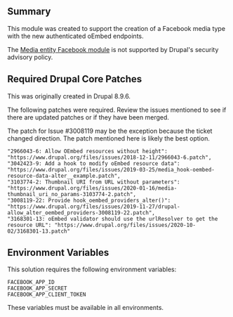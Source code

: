 ## Summary
This module was created to support the creation of a Facebook
media type with the new authenticated oEmbed endpoints.

The [Media entity Facebook module](https://www.drupal.org/project/media_entity_facebook) is not supported by Drupal's
security advisory policy.

## Required Drupal Core Patches
This was originally created in Drupal 8.9.6.

The following patches were required. Review the issues mentioned
to see if there are updated patches or if they have been merged.

The patch for Issue #3008119 may be the exception because the ticket
changed direction. The patch mentioned here is likely the best option.

```
"2966043-6: Allow OEmbed resources without height": "https://www.drupal.org/files/issues/2018-12-11/2966043-6.patch",
"3042423-9: Add a hook to modify oEmbed resource data": "https://www.drupal.org/files/issues/2019-03-25/media_hook-oembed-resource-data-alter__example.patch",
"3103774-2: Thumbnail URI from URL without parameters": "https://www.drupal.org/files/issues/2020-01-16/media-thumbnail_uri_no_params-3103774-2.patch",
"3008119-22: Provide hook_oembed_providers_alter()": "https://www.drupal.org/files/issues/2019-11-27/drupal-allow_alter_oembed_providers-3008119-22.patch",
"3168301-13: oEmbed validator should use the urlResolver to get the resource URL": "https://www.drupal.org/files/issues/2020-10-02/3168301-13.patch"
```

## Environment Variables
This solution requires the following environment variables:
```
FACEBOOK_APP_ID
FACEBOOK_APP_SECRET
FACEBOOK_APP_CLIENT_TOKEN
```
These variables must be available in all environments.